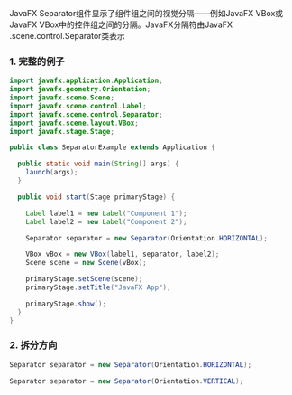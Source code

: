 JavaFX Separator组件显示了组件组之间的视觉分隔——例如JavaFX VBox或JavaFX VBox中的控件组之间的分隔。JavaFX分隔符由JavaFX .scene.control.Separator类表示

### 1. 完整的例子

```java
import javafx.application.Application;
import javafx.geometry.Orientation;
import javafx.scene.Scene;
import javafx.scene.control.Label;
import javafx.scene.control.Separator;
import javafx.scene.layout.VBox;
import javafx.stage.Stage;

public class SeparatorExample extends Application {

  public static void main(String[] args) {
    launch(args);
  }

  public void start(Stage primaryStage) {

    Label label1 = new Label("Component 1");
    Label label2 = new Label("Component 2");

    Separator separator = new Separator(Orientation.HORIZONTAL);

    VBox vBox = new VBox(label1, separator, label2);
    Scene scene = new Scene(vBox);

    primaryStage.setScene(scene);
    primaryStage.setTitle("JavaFX App");

    primaryStage.show();
  }
}
```

### 2. 拆分方向

```java
Separator separator = new Separator(Orientation.HORIZONTAL);

Separator separator = new Separator(Orientation.VERTICAL);
```

